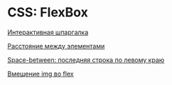 # CSS: FlexBox

[Интерактивная шпаргалка](https://demos.scotch.io/visual-guide-to-css3-flexbox-flexbox-playground/demos/)

[Расстояние между элементами](https://stackoverflow.com/a/48752954)

[Space-between: последняя строка по левому краю](https://stackoverflow.com/a/22018710)

[Вмещение img во flex](https://stackoverflow.com/questions/59193285/fitting-image-into-flex-direction-column-explanation-and-fixes#comment104611732_59195263)
